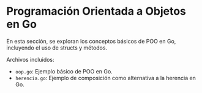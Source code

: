 # Programación Orientada a Objetos en Go

En esta sección, se exploran los conceptos básicos de POO en Go, incluyendo el uso de structs y métodos.

Archivos incluidos:

- `oop.go`: Ejemplo básico de POO en Go.
- `herencia.go`: Ejemplo de composición como alternativa a la herencia en Go.
